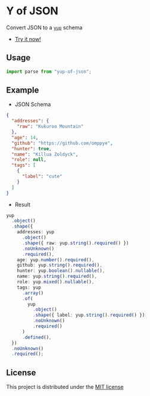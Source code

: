 # Y of JSON

Convert JSON to a [`yup`](https://github.com/jquense/yup) schema

- [Try it now!](https://yup-of-json.omppye.dev/)

## Usage

```typescript
import parse from "yup-of-json";
```

## Example

- JSON Schema

```json
{
  "addresses": {
    "raw": "Kukuroo Mountain"
  },
  "age": 14,
  "github": "https://github.com/omppye",
  "hunter": true,
  "name": "Killua Zoldyck",
  "role": null,
  "tags": [
    {
      "label": "cute"
    }
  ]
}
```

- Result

```typescript
yup
  .object()
  .shape({
    addresses: yup
      .object()
      .shape({ raw: yup.string().required() })
      .noUnknown()
      .required(),
    age: yup.number().required(),
    github: yup.string().required(),
    hunter: yup.boolean().nullable(),
    name: yup.string().required(),
    role: yup.mixed().nullable(),
    tags: yup
      .array()
      .of(
        yup
          .object()
          .shape({ label: yup.string().required() })
          .noUnknown()
          .required()
      )
      .defined(),
  })
  .noUnknown()
  .required();
```

## License

This project is distributed under the [MIT license](LICENSE)

